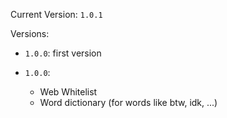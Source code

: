 Current Version: `1.0.1`

Versions:
* `1.0.0`: first version

* `1.0.0`:
    - Web Whitelist
    - Word dictionary (for words like btw, idk, ...)
